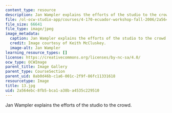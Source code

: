```yaml
---
content_type: resource
description: Jan Wampler explains the efforts of the studio to the crowd.
file: /ol-ocw-studio-app/courses/4-170-ecuador-workshop-fall-2006/2a564ebc8fb5bca1a38ba4535c229510_13.jpg
file_size: 66641
file_type: image/jpeg
image_metadata:
  caption: Jan Wampler explains the efforts of the studio to the crowd.
  credit: Image courtesy of Keith McCluskey.
  image-alt: Jan Wampler
learning_resource_types: []
license: https://creativecommons.org/licenses/by-nc-sa/4.0/
ocw_type: OCWImage
parent_title: Image Gallery
parent_type: CourseSection
parent_uid: 8ab0d46b-c1a6-001c-2f9f-86fc11331618
resourcetype: Image
title: 13.jpg
uid: 2a564ebc-8fb5-bca1-a38b-a4535c229510
---
```

Jan Wampler explains the efforts of the studio to the crowd.